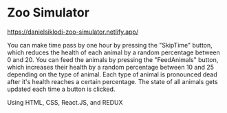 # Zoo Simulator

https://danielsiklodi-zoo-simulator.netlify.app/

You can make time pass by one hour by pressing the "SkipTime" button, which reduces the health of each animal by a random 
percentage between 0 and 20.
You can feed the animals by pressing the "FeedAnimals" button, which increases their health by a random percentage between 10
and 25 depending on the type of animal. Each type of animal is pronounced dead after it's health reaches a certain percentage.
The state of all animals gets updated each time a button is clicked.

Using HTML, CSS, React.JS, and REDUX
